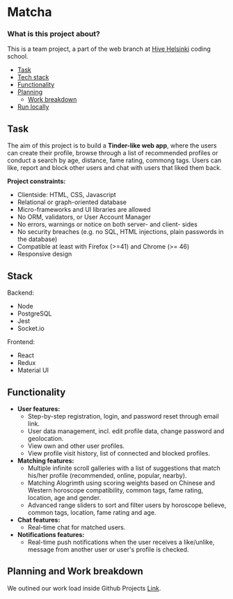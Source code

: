 # Matcha

### What is this project about?

This is a team project, a part of the web branch at [Hive Helsinki](https://www.hive.fi/) coding school.

- [Task](#task)
- [Tech stack](#tech-stack)
- [Functionality](#functionality)
- [Planning](#planning)
  - [Work breakdown](#work-breakdown)
- [Run locally](#run-locally)

## Task

The aim of this project is to build a **Tinder-like web app**, where the users can create their profile, browse through a list of recommended profiles or conduct a search by age, distance, fame rating, commong tags. Users can like, report and block other users and chat with users that liked them back.

**Project constraints:**

- Clientside: HTML, CSS, Javascript
- Relational or graph-oriented database
- Micro-frameworks and UI libraries are allowed
- No ORM, validators, or User Account Manager
- No errors, warnings or notice on both server- and client- sides
- No security breaches (e.g. no SQL, HTML injections, plain passwords in the database)
- Compatible at least with Firefox (>=41) and Chrome (>= 46)
- Responsive design

## Stack

Backend:

- Node
- PostgreSQL
- Jest
- Socket.io

Frontend:

- React
- Redux
- Material UI

## Functionality

- **User features:**
  - Step-by-step registration, login, and password reset through email link.
  - User data management, incl. edit profile data, change password and geolocation.
  - View own and other user profiles.
  - View profile visit history, list of connected and blocked profiles.
- **Matching features:**
  - Multiple infinite scroll galleries with a list of suggestions that match his/her profile (recommended, online, popular, nearby).
  - Matching Alogrimth using scoring weights based on Chinese and Western horoscope compatibility, common tags, fame rating, location, age and gender.
  - Advanced range sliders to sort and filter users by horoscope believe, common tags, location, fame rating and age.
- **Chat features:**
  - Real-time chat for matched users.
- **Notifications features:**
  - Real-time push notifications when the user receives a like/unlike, message from another user or user's profile is checked.

## Planning and Work breakdown

We outined our work load inside Github Projects [Link](https://github.com/iljaSL/matcha/projects/1).

